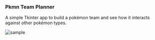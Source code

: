 ### Pkmn Team Planner

A simple Tkinter app to build a pokémon team and see how it interacts against other pokémon types.

![sample](https://github.com/user-attachments/assets/33bd4a14-bd6a-4ea9-85db-782bb51b0bd2 "Example usage")

